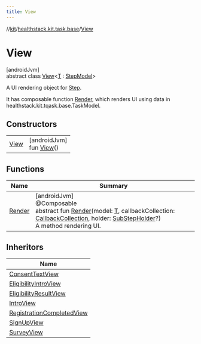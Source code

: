 ```yaml
---
title: View
---
```

//[kit](../../../index.html)/[healthstack.kit.task.base](../index.html)/[View](index.html)



# View



[androidJvm]\
abstract class [View](index.html)&lt;[T](index.html) : [StepModel](../-step-model/index.html)&gt;

A UI rendering object for [Step](../-step/index.html).



It has composable function [Render](-render.html), which renders UI using data in healthstack.kit.tqask.base.TaskModel.



## Constructors


| | |
|---|---|
| [View](-view.html) | [androidJvm]<br>fun [View](-view.html)() |


## Functions


| Name | Summary |
|---|---|
| [Render](-render.html) | [androidJvm]<br>@Composable<br>abstract fun [Render](-render.html)(model: [T](index.html), callbackCollection: [CallbackCollection](../-callback-collection/index.html), holder: [SubStepHolder](../../healthstack.kit.task.survey.question/-sub-step-holder/index.html)?)<br>A method rendering UI. |


## Inheritors


| Name |
|---|
| [ConsentTextView](../../healthstack.kit.task.onboarding.view/-consent-text-view/index.html) |
| [EligibilityIntroView](../../healthstack.kit.task.onboarding.view/-eligibility-intro-view/index.html) |
| [EligibilityResultView](../../healthstack.kit.task.onboarding.view/-eligibility-result-view/index.html) |
| [IntroView](../../healthstack.kit.task.onboarding.view/-intro-view/index.html) |
| [RegistrationCompletedView](../../healthstack.kit.task.signup.view/-registration-completed-view/index.html) |
| [SignUpView](../../healthstack.kit.task.signup.view/-sign-up-view/index.html) |
| [SurveyView](../../healthstack.kit.task.survey.view/-survey-view/index.html) |

